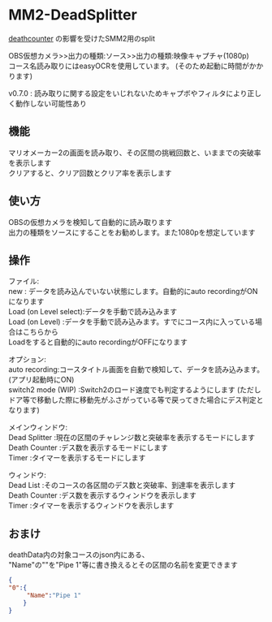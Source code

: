 # MM2-DeadSplitter
[deathcounter](https://github.com/5cyd/deathcounter/tree/v1.2) の影響を受けたSMM2用のsplit

OBS仮想カメラ>>出力の種類:ソース>>出力の種類:映像キャプチャ(1080p)  
コース名読み取りにはeasyOCRを使用しています。  (そのため起動に時間がかかります)

v0.7.0 : 読み取りに関する設定をいじれないためキャプボやフィルタにより正しく動作しない可能性あり

## 機能
マリオメーカー2の画面を読み取り、その区間の挑戦回数と、いままでの突破率を表示します  
クリアすると、クリア回数とクリア率を表示します

## 使い方
OBSの仮想カメラを検知して自動的に読み取ります  
出力の種類をソースにすることをお勧めします。また1080pを想定しています


## 操作
ファイル:  
new : データを読み込んでいない状態にします。自動的にauto recordingがONになります  
Load (on Level select):データを手動で読み込みます  
Load (on Level)       :データを手動で読み込みます。すでにコース内に入っている場合はこちらから  
Loadをすると自動的にauto recordingがOFFになります  

オプション:  
auto recording:コースタイトル画面を自動で検知して、データを読み込みます。(アプリ起動時にON)  
switch2 mode (WIP)  :Switch2のロード速度でも判定するようにします (ただしドア等で移動した際に移動先がふさがっている等で戻ってきた場合にデス判定となります)  

メインウィンドウ:  
Dead Splitter :現在の区間のチャレンジ数と突破率を表示するモードにします  
Death Counter :デス数を表示するモードにします  
Timer         :タイマーを表示するモードにします  

ウィンドウ:  
Dead List     :そのコースの各区間のデス数と突破率、到達率を表示します  
Death Counter :デス数を表示するウィンドウを表示します  
Timer :タイマーを表示するウィンドウを表示します  

## おまけ
deathData内の対象コースのjson内にある、  
"Name"の""を"Pipe 1"等に書き換えるとその区間の名前を変更できます  
```json
{
"0":{
     "Name":"Pipe 1"
    }
}
```

